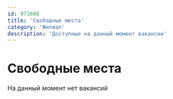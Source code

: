 ```yaml
---
id: 971608
title: 'Свободные места'
category: 'Филиал'
description: 'Доступные на данный момент вакансии'
---
```


# Свободные места

На данный момент нет вакансий
